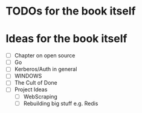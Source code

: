 # TODOs for the book itself

# Ideas for the book itself

- [ ] Chapter on open source
- [ ] Go
- [ ] Kerberos/Auth in general
- [ ] WINDOWS
- [ ] The Cult of Done
- [ ] Project Ideas
  - [ ] WebScraping
  - [ ] Rebuilding big stuff e.g. Redis
